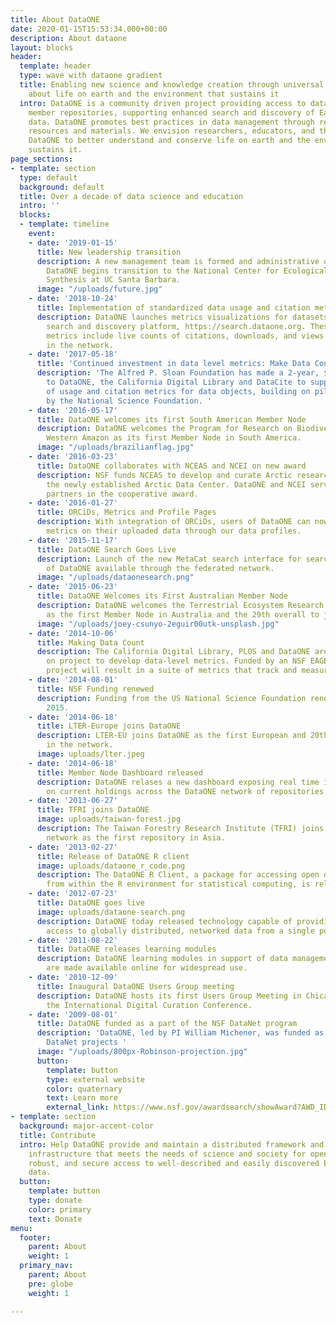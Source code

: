```yaml
---
title: About DataONE
date: 2020-01-15T15:53:34.000+00:00
description: About dataone
layout: blocks
header:
  template: header
  type: wave with dataone gradient
  title: Enabling new science and knowledge creation through universal access to data
    about life on earth and the environment that sustains it
  intro: DataONE is a community driven project providing access to data across multiple
    member repositories, supporting enhanced search and discovery of Earth and environmental
    data. DataONE promotes best practices in data management through responsive educational
    resources and materials. We envision researchers, educators, and the public using
    DataONE to better understand and conserve life on earth and the environment that
    sustains it.
page_sections:
- template: section
  type: default
  background: default
  title: Over a decade of data science and education
  intro: ''
  blocks:
  - template: timeline
    event:
    - date: '2019-01-15'
      title: New leadership transition
      description: A new management team is formed and administrative oversight of
        DataONE begins transition to the National Center for Ecological Analysis and
        Synthesis at UC Santa Barbara.
      image: "/uploads/future.jpg"
    - date: '2018-10-24'
      title: Implementation of standardized data usage and citation metrics
      description: DataONE launches metrics visualizations for datasets through the
        search and discovery platform, https://search.dataone.org. These standardized
        metrics include live counts of citations, downloads, and views for each dataset
        in the network.
    - date: '2017-05-18'
      title: 'Continued investment in data level metrics: Make Data Count'
      description: 'The Alfred P. Sloan Foundation has made a 2-year, $747K award
        to DataONE, the California Digital Library and DataCite to support collection
        of usage and citation metrics for data objects, building on pilot work funded
        by the National Science Foundation. '
    - date: '2016-05-17'
      title: DataONE welcomes its first South American Member Node
      description: DataONE welcomes the Program for Research on Biodiversity (PPBio)
        Western Amazon as its first Member Node in South America.
      image: "/uploads/brazilianflag.jpg"
    - date: '2016-03-23'
      title: DataONE collaborates with NCEAS and NCEI on new award
      description: NSF funds NCEAS to develop and curate Arctic research data within
        the newly established Arctic Data Center. DataONE and NCEI serves as preservation
        partners in the cooperative award.
    - date: '2016-01-27'
      title: ORCiDs, Metrics and Profile Pages
      description: With integration of ORCiDs, users of DataONE can now access detailed
        metrics on their uploaded data through our data profiles.
    - date: '2015-11-17'
      title: DataONE Search Goes Live
      description: Launch of the new MetaCat search interface for search and discovery
        of DataONE available through the federated network.
      image: "/uploads/dataonesearch.png"
    - date: '2015-06-23'
      title: DataONE Welcomes its First Australian Member Node
      description: DataONE welcomes the Terrestrial Ecosystem Research Network (TERN)
        as the first Member Node in Australia and the 29th overall to join the federation.
      image: "/uploads/joey-csunyo-2eguir00utk-unsplash.jpg"
    - date: '2014-10-06'
      title: Making Data Count
      description: The California Digital Library, PLOS and DataONE are partnering
        on project to develop data-level metrics. Funded by an NSF EAGER grant, the
        project will result in a suite of metrics that track and measure data use.
    - date: '2014-08-01'
      title: NSF Funding renewed
      description: Funding from the US National Science Foundation renewed through
        2015.
    - date: '2014-06-18'
      title: LTER-Europe joins DataONE
      description: LTER-EU joins DataONE as the first European and 20th repository
        in the network.
      image: uploads/lter.jpeg
    - date: '2014-06-18'
      title: Member Node Dashboard released
      description: DataONE relases a new dashboard exposing real time information
        on current holdings across the DataONE network of repositories.
    - date: '2013-06-27'
      title: TFRI joins DataONE
      image: uploads/taiwan-forest.jpg
      description: The Taiwan Forestry Research Institute (TFRI) joins the DataONE
        network as the first repository in Asia.
    - date: '2013-02-27'
      title: Release of DataONE R client
      image: uploads/dataone_r_code.png
      description: The DataONE R Client, a package for accessing open data in DataONE
        from within the R environment for statistical computing, is released.
    - date: '2012-07-23'
      title: DataONE goes live
      image: uploads/dataone-search.png
      description: DataONE today released technology capable of providing researchers
        access to globally distributed, networked data from a single point of discovery.
    - date: '2011-08-22'
      title: DataONE releases learning modules
      description: DataONE learning modules in support of data management training
        are made available online for widespread use.
    - date: '2010-12-09'
      title: Inaugural DataONE Users Group meeting
      description: DataONE hosts its first Users Group Meeting in Chicago, IL following
        the International Digital Curation Conference.
    - date: '2009-08-01'
      title: DataONE funded as a part of the NSF DataNet program
      description: 'DataONE, led by PI William Michener, was funded as one of two
        DataNet projects '
      image: "/uploads/800px-Robinson-projection.jpg"
      button:
        template: button
        type: external website
        color: quaternary
        text: Learn more
        external_link: https://www.nsf.gov/awardsearch/showAward?AWD_ID=0830944&HistoricalAwards=false
- template: section
  background: major-accent-color
  title: Contribute
  intro: Help DataONE provide and maintain a distributed framework and sustainable
    infrastructure that meets the needs of science and society for open, persistent,
    robust, and secure access to well-described and easily discovered Earth observational
    data.
  button:
    template: button
    type: donate
    color: primary
    text: Donate
menu:
  footer:
    parent: About
    weight: 1
  primary_nav:
    parent: About
    pre: globe
    weight: 1

---
```

